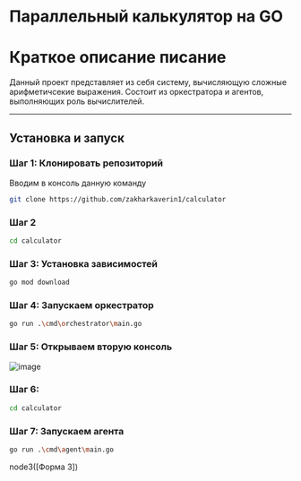 # Параллельный калькулятор на GO

# Краткое описание писание
Данный проект представляет из себя систему, вычисляющую сложные арифметичсекие выражения. Состоит из оркестратора и агентов, выполняющих роль вычислителей.

---

## Установка и запуск

### Шаг 1: Клонировать репозиторий
Вводим в консоль данную команду
```bash
git clone https://github.com/zakharkaverin1/calculator
```

### Шаг 2
```bash
cd calculator
```

### Шаг 3: Установка зависимостей 
```bash
go mod download
```

### Шаг 4: Запускаем оркестратор
```bash
go run .\cmd\orchestrator\main.go
```

### Шаг 5: Открываем вторую консоль
![image](https://github.com/user-attachments/assets/e54daca0-b395-4f3c-ae91-5da4ee645ecf)

### Шаг 6: 
```bash
cd calculator
```

### Шаг 7: Запускаем агента
```bash
go run .\cmd\agent\main.go
```

node3([Форма 3])
